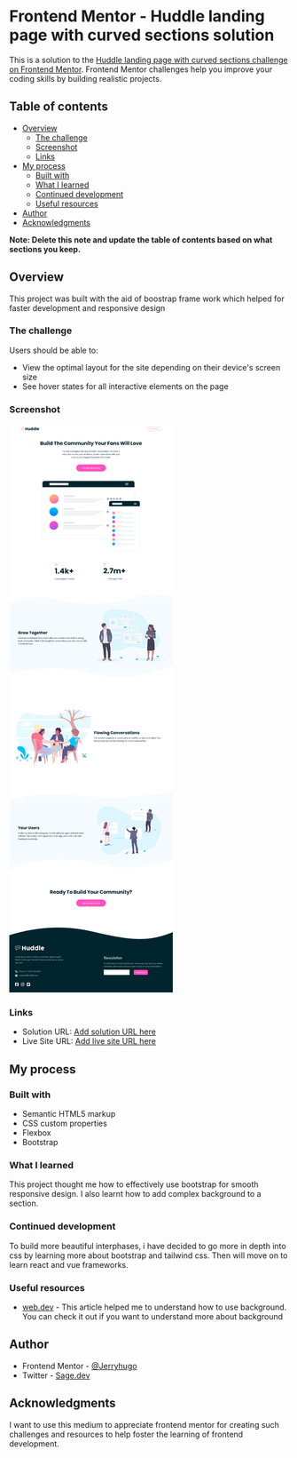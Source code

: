 # Frontend Mentor - Huddle landing page with curved sections solution

This is a solution to the [Huddle landing page with curved sections challenge on Frontend Mentor](https://www.frontendmentor.io/challenges/huddle-landing-page-with-curved-sections-5ca5ecd01e82137ec91a50f2). Frontend Mentor challenges help you improve your coding skills by building realistic projects. 

## Table of contents

- [Overview](#overview)
  - [The challenge](#the-challenge)
  - [Screenshot](#screenshot)
  - [Links](#links)
- [My process](#my-process)
  - [Built with](#built-with)
  - [What I learned](#what-i-learned)
  - [Continued development](#continued-development)
  - [Useful resources](#useful-resources)
- [Author](#author)
- [Acknowledgments](#acknowledgments)

**Note: Delete this note and update the table of contents based on what sections you keep.**

## Overview

This project was built with the aid of boostrap frame work which helped for faster development and responsive design

### The challenge

Users should be able to:

- View the optimal layout for the site depending on their device's screen size
- See hover states for all interactive elements on the page

### Screenshot

![App screen shot](images/huddle-page.png)



### Links

- Solution URL: [Add solution URL here](https://your-solution-url.com)
- Live Site URL: [Add live site URL here](https://your-live-site-url.com)

## My process

### Built with

- Semantic HTML5 markup
- CSS custom properties
- Flexbox
- Bootstrap


### What I learned

This project thought me how to effectively use bootstrap for smooth responsive design. I also learnt how to add complex background to a section.


### Continued development

To build more beautiful interphases, i have decided to go more in depth into css by learning more about bootstrap and tailwind css. Then will move on to learn react and vue frameworks.


### Useful resources

- [web.dev](https://web.dev/learn/css/backgrounds) - This article helped me to understand how to use background. You can check it out if you want to understand more about background




## Author


- Frontend Mentor - [@Jerryhugo](https://www.frontendmentor.io/profile/jerryhugo)
- Twitter - [Sage.dev](https://www.twitter.com/insp_family)



## Acknowledgments

I want to use this medium to appreciate frontend mentor for creating such challenges and resources to help foster the learning of frontend development.

